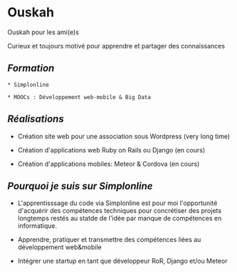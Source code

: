 # Ouskah

Ouskah pour les ami(e)s

Curieux et toujours motivé pour apprendre et partager des connaissances



## *Formation*
    * Simplonline
    
    * MOOCs : Développement web-mobile & Big Data

    

## *Réalisations*

* Création site web pour une association sous Wordpress (very long time)
    
* Création d'applications web Ruby on Rails ou Django (en cours)
    
* Création d'applications mobiles:  Meteor & Cordova (en cours)



## *Pourquoi je suis sur Simplonline*

* L'apprentisssage du code via Simplonline est pour moi l'opportunité
d'acquérir des compétences techniques pour concrétiser des projets longtemps
restés au statde de l'idée par manque de compétences en informatique.

* Apprendre, pratiquer et transmettre des compétences liées au développement web&mobile

* Intégrer une startup en tant que développeur RoR, Django et/ou Meteor
